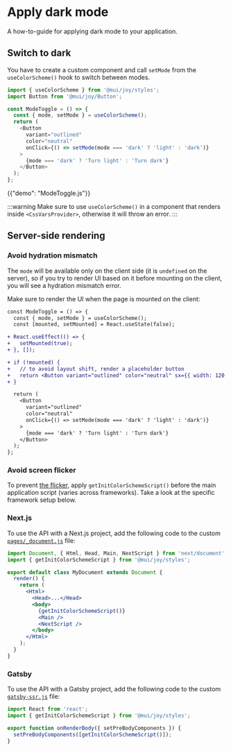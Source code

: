 # Apply dark mode

<p class="description">A how-to-guide for applying dark mode to your application.</p>

## Switch to dark

You have to create a custom component and call `setMode` from the `useColorScheme()` hook to switch between modes.

```js
import { useColorScheme } from '@mui/joy/styles';
import Button from '@mui/joy/Button';

const ModeToggle = () => {
  const { mode, setMode } = useColorScheme();
  return (
    <Button
      variant="outlined"
      color="neutral"
      onClick={() => setMode(mode === 'dark' ? 'light' : 'dark')}
    >
      {mode === 'dark' ? 'Turn light' : 'Turn dark'}
    </Button>
  );
};
```

{{"demo": "ModeToggle.js"}}

:::warning
Make sure to use `useColorScheme()` in a component that renders inside `<CssVarsProvider>`, otherwise it will throw an error.
:::

## Server-side rendering

### Avoid hydration mismatch

The `mode` will be available only on the client side (it is `undefined` on the server), so if you try to render UI based on it before mounting on the client, you will see a hydration mismatch error.

Make sure to render the UI when the page is mounted on the client:

```diff
const ModeToggle = () => {
  const { mode, setMode } = useColorScheme();
  const [mounted, setMounted] = React.useState(false);

+ React.useEffect(() => {
+   setMounted(true);
+ }, []);

+ if (!mounted) {
+   // to avoid layout shift, render a placeholder button
+   return <Button variant="outlined" color="neutral" sx={{ width: 120 }} />;
+ }

  return (
    <Button
      variant="outlined"
      color="neutral"
      onClick={() => setMode(mode === 'dark' ? 'light' : 'dark')}
    >
      {mode === 'dark' ? 'Turn light' : 'Turn dark'}
    </Button>
  );
};
```

### Avoid screen flicker

To prevent [the flicker](/joy-ui/core-features/perfect-dark-mode/#the-flicker), apply `getInitColorSchemeScript()` before the main application script (varies across frameworks). Take a look at the specific framework setup below.

### Next.js

To use the API with a Next.js project, add the following code to the custom [`pages/_document.js`](https://nextjs.org/docs/advanced-features/custom-document) file:

```jsx
import Document, { Html, Head, Main, NextScript } from 'next/document';
import { getInitColorSchemeScript } from '@mui/joy/styles';

export default class MyDocument extends Document {
  render() {
    return (
      <Html>
        <Head>...</Head>
        <body>
          {getInitColorSchemeScript()}
          <Main />
          <NextScript />
        </body>
      </Html>
    );
  }
}
```

### Gatsby

To use the API with a Gatsby project, add the following code to the custom [`gatsby-ssr.js`](https://www.gatsbyjs.com/docs/reference/config-files/gatsby-ssr/) file:

```jsx
import React from 'react';
import { getInitColorSchemeScript } from '@mui/joy/styles';

export function onRenderBody({ setPreBodyComponents }) {
  setPreBodyComponents([getInitColorSchemeScript()]);
}
```
